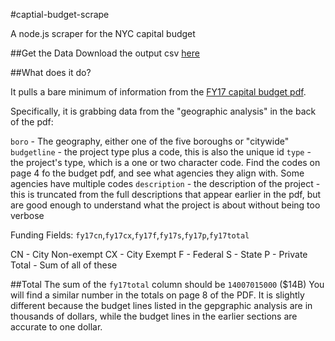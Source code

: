 #captial-budget-scrape

A node.js scraper for the NYC capital budget

##Get the Data
Download the output csv [here](https://github.com/chriswhong/capital-budget-scrape/blob/master/data/fy17capitalbudget.csv)

##What does it do?

It pulls a bare minimum of information from the [FY17 capital budget pdf](http://www1.nyc.gov/assets/omb/downloads/pdf/cb6-16.pdf).

Specifically, it is grabbing data from the "geographic analysis" in the back of the pdf:

`boro` - The geography, either one of the five boroughs or "citywide"
`budgetline` - the project type plus a code, this is also the unique id
`type` - the project's type, which is a one or two character code.  Find the codes on page 4 fo the budget pdf, and see what agencies they align with.  Some agencies have multiple codes
`description` - the description of the project - this is truncated from the full descriptions that appear earlier in the pdf, but are good enough to understand what the project is about without being too verbose

Funding Fields: `fy17cn`,`fy17cx`,`fy17f`,`fy17s`,`fy17p`,`fy17total`

CN - City Non-exempt
CX - City Exempt
F - Federal
S - State
P - Private
Total - Sum of all of these

##Total 
The sum of the `fy17total` column should be `14007015000` ($14B)
You will find a similar number in the totals on page 8 of the PDF.  It is slightly different because the budget lines listed in the gepgraphic analysis are in thousands of dollars, while the budget lines in the earlier sections are accurate to one dollar.  
